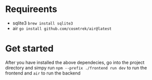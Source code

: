 # Requireents

- sqlite3 `brew install sqlite3`
- air `go install github.com/cosmtrek/air@latest`

# Get started

After you have installed the above dependecies, go into the project directory and simpy run `npm --prefix ./frontend run dev` to run the frontend and `air` to run the backend

